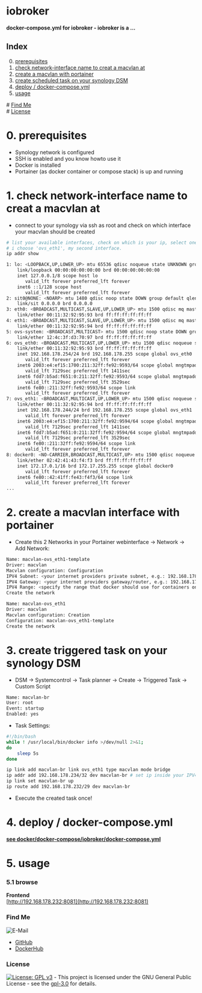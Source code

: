# iobroker

**docker-compose.yml for iobroker - iobroker is a ...**

## Index

0. [prerequisites](#prerequisites)
1. [check network-interface name to creat a macvlan at](#check-iface)
2. [create a macvlan with portainer](#create-iface)
3. [create scheduled task on your synology DSM](#triggered-task)
4. [deploy / docker-compose.yml](#deploy)
5. [usage](#usage)

\# [Find Me](#findme)  
\# [License](#license)

# 0. prerequisites <a name="prerequisites"></a>

- Synology network is configured
- SSH is enabled and you know howto use it
- Docker is installed
- Portainer (as docker container or compose stack) is up and running

# 1. check network-interface name to creat a macvlan at <a name="check-iface"></a>

- connect to your synology via ssh as root and check on which interface your macvlan should be created

```bash
# list your available interfaces, check on which is your ip, select one.
# i choose 'ovs_eth1', my second interface.
ip addr show

1: lo: <LOOPBACK,UP,LOWER_UP> mtu 65536 qdisc noqueue state UNKNOWN group default qlen 1
    link/loopback 00:00:00:00:00:00 brd 00:00:00:00:00:00
    inet 127.0.0.1/8 scope host lo
       valid_lft forever preferred_lft forever
    inet6 ::1/128 scope host
       valid_lft forever preferred_lft forever
2: sit0@NONE: <NOARP> mtu 1480 qdisc noop state DOWN group default qlen 1
    link/sit 0.0.0.0 brd 0.0.0.0
3: eth0: <BROADCAST,MULTICAST,SLAVE,UP,LOWER_UP> mtu 1500 qdisc mq master ovs-system state UP group default qlen 1000
    link/ether 00:11:32:92:95:93 brd ff:ff:ff:ff:ff:ff
4: eth1: <BROADCAST,MULTICAST,SLAVE,UP,LOWER_UP> mtu 1500 qdisc mq master ovs-system state UP group default qlen 1000
    link/ether 00:11:32:92:95:94 brd ff:ff:ff:ff:ff:ff
5: ovs-system: <BROADCAST,MULTICAST> mtu 1500 qdisc noop state DOWN group default qlen 1
    link/ether 12:4c:3f:d3:70:97 brd ff:ff:ff:ff:ff:ff
6: ovs_eth0: <BROADCAST,MULTICAST,UP,LOWER_UP> mtu 1500 qdisc noqueue state UP group default qlen 1
    link/ether 00:11:32:92:95:93 brd ff:ff:ff:ff:ff:ff
    inet 192.168.178.254/24 brd 192.168.178.255 scope global ovs_eth0
       valid_lft forever preferred_lft forever
    inet6 2003:e4:ef15:1700:211:32ff:fe92:9593/64 scope global mngtmpaddr dynamic
       valid_lft 7129sec preferred_lft 1411sec
    inet6 fdd7:b5ad:f651:0:211:32ff:fe92:9593/64 scope global mngtmpaddr dynamic
       valid_lft 7129sec preferred_lft 3529sec
    inet6 fe80::211:32ff:fe92:9593/64 scope link
       valid_lft forever preferred_lft forever
7: ovs_eth1: <BROADCAST,MULTICAST,UP,LOWER_UP> mtu 1500 qdisc noqueue state UP group default qlen 1     <---
    link/ether 00:11:32:92:95:94 brd ff:ff:ff:ff:ff:ff
    inet 192.168.178.244/24 brd 192.168.178.255 scope global ovs_eth1
       valid_lft forever preferred_lft forever
    inet6 2003:e4:ef15:1700:211:32ff:fe92:9594/64 scope global mngtmpaddr dynamic
       valid_lft 7129sec preferred_lft 1411sec
    inet6 fdd7:b5ad:f651:0:211:32ff:fe92:9594/64 scope global mngtmpaddr dynamic
       valid_lft 7129sec preferred_lft 3529sec
    inet6 fe80::211:32ff:fe92:9594/64 scope link
       valid_lft forever preferred_lft forever
8: docker0: <NO-CARRIER,BROADCAST,MULTICAST,UP> mtu 1500 qdisc noqueue state DOWN group default qlen 1000
    link/ether 02:42:41:43:f4:f3 brd ff:ff:ff:ff:ff:ff
    inet 172.17.0.1/16 brd 172.17.255.255 scope global docker0
       valid_lft forever preferred_lft forever
    inet6 fe80::42:41ff:fe43:f4f3/64 scope link
       valid_lft forever preferred_lft forever
...
```

# 2. create a macvlan interface with portainer <a name="create-iface"></a>

- Create this 2 Networks in your Portainer webinterface -> Network -> Add Network:

```bash
Name: macvlan-ovs_eth1-template
Driver: macvlan
Macvlan configuration: Configuration
IPV4 Subnet: <your internet providers private subnet, e.g.: 192.168.178.0/24>
IPV4 Gateway: <your internet providers gateway/router, e.g.: 192.168.178.1>
IPV4 Range: <specify the range that docker should use for containers on the macvlan interface, e.g. 192.168.178.232/29>
Create the network
```

```bash
Name: macvlan-ovs_eth1
Driver: macvlan
Macvlan configuration: Creation
Configuration: macvlan-ovs_eth1-template
Create the network
```

# 3. create triggered task on your synology DSM <a name="triggered-task"></a>

- DSM -> Systemcontrol -> Task planner -> Create -> Triggered Task -> Custom Script

```bash
Name: macvlan-br
User: root
Event: startup
Enabled: yes
```

- Task Settings:

```bash
#!/bin/bash
while ! /usr/local/bin/docker info >/dev/null 2>&1;
do
	sleep 5s
done

ip link add macvlan-br link ovs_eth1 type macvlan mode bridge
ip addr add 192.168.178.234/32 dev macvlan-br # set ip inside your IPV4 Range on step 1
ip link set macvlan-br up
ip route add 192.168.178.232/29 dev macvlan-br
```

- Execute the created task once!

# 4. deploy / docker-compose.yml <a name="deploy"></a>

**[see docker/docker-compose/iobroker/docker-compose.yml](https://github.com/3x3cut0r/synology/blob/master/docker/docker-compose/iobroker/docker-compose.yml)**

# 5. usage <a name="usage"></a>

### 5.1 browse <a name="browse"></a>

**Frontend**  
[http://192.168.178.232:8081](http://192.168.178.232:8081)

### Find Me <a name="findme"></a>

![E-Mail](https://img.shields.io/badge/E--Mail-executor55%40gmx.de-red)

- [GitHub](https://github.com/3x3cut0r)
- [DockerHub](https://hub.docker.com/u/3x3cut0r)

### License <a name="license"></a>

[![License: GPL v3](https://img.shields.io/badge/License-GPLv3-blue.svg)](https://www.gnu.org/licenses/gpl-3.0) - This project is licensed under the GNU General Public License - see the [gpl-3.0](https://www.gnu.org/licenses/gpl-3.0.en.html) for details.
